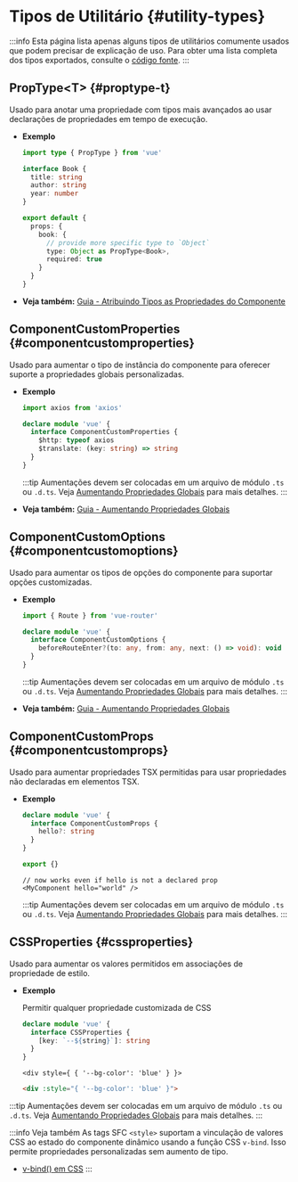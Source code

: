 # Tipos de Utilitário {#utility-types}

:::info
Esta página lista apenas alguns tipos de utilitários comumente usados ​​que podem precisar de explicação de uso. Para obter uma lista completa dos tipos exportados, consulte o [código fonte](https://github.com/vuejs/core/blob/main/packages/runtime-core/src/index.ts#L131).
:::

## PropType\<T> {#proptype-t}

Usado para anotar uma propriedade com tipos mais avançados ao usar declarações de propriedades em tempo de execução.

- **Exemplo**

  ```ts
  import type { PropType } from 'vue'

  interface Book {
    title: string
    author: string
    year: number
  }

  export default {
    props: {
      book: {
        // provide more specific type to `Object`
        type: Object as PropType<Book>,
        required: true
      }
    }
  }
  ```

- **Veja também:** [Guia - Atribuindo Tipos as Propriedades do Componente](/guide/typescript/options-api.html#typing-component-props)

## ComponentCustomProperties {#componentcustomproperties}

Usado para aumentar o tipo de instância do componente para oferecer suporte a propriedades globais personalizadas.

- **Exemplo**

  ```ts
  import axios from 'axios'

  declare module 'vue' {
    interface ComponentCustomProperties {
      $http: typeof axios
      $translate: (key: string) => string
    }
  }
  ```

  :::tip
  Aumentações devem ser colocadas em um arquivo de módulo `.ts` ou `.d.ts`. Veja [Aumentando Propriedades Globais](/guide/typescript/options-api.html#augmenting-global-properties) para mais detalhes.
  :::

- **Veja também:** [Guia - Aumentando Propriedades Globais](/guide/typescript/options-api.html#augmenting-global-properties)

## ComponentCustomOptions {#componentcustomoptions}

Usado para aumentar os tipos de opções do componente para suportar opções customizadas.

- **Exemplo**

  ```ts
  import { Route } from 'vue-router'

  declare module 'vue' {
    interface ComponentCustomOptions {
      beforeRouteEnter?(to: any, from: any, next: () => void): void
    }
  }
  ```

  :::tip
  Aumentações devem ser colocadas em um arquivo de módulo `.ts` ou `.d.ts`. Veja [Aumentando Propriedades Globais](/guide/typescript/options-api.html#augmenting-global-properties) para mais detalhes.
  :::

- **Veja também:** [Guia - Aumentando Propriedades Globais](/guide/typescript/options-api.html#augmenting-global-properties)

## ComponentCustomProps {#componentcustomprops}

Usado para aumentar propriedades TSX permitidas para usar propriedades não declaradas em elementos TSX.

- **Exemplo**

  ```ts
  declare module 'vue' {
    interface ComponentCustomProps {
      hello?: string
    }
  }

  export {}
  ```

  ```tsx
  // now works even if hello is not a declared prop
  <MyComponent hello="world" />
  ```

  :::tip
  Aumentações devem ser colocadas em um arquivo de módulo `.ts` ou `.d.ts`. Veja [Aumentando Propriedades Globais](/guide/typescript/options-api.html#augmenting-global-properties) para mais detalhes.
  :::

## CSSProperties {#cssproperties}

Usado para aumentar os valores permitidos em associações de propriedade de estilo.

- **Exemplo**

  Permitir qualquer propriedade customizada de CSS

  ```ts
  declare module 'vue' {
    interface CSSProperties {
      [key: `--${string}`]: string
    }
  }
  ```

  ```tsx
  <div style={ { '--bg-color': 'blue' } }>
  ```
  ```html
  <div :style="{ '--bg-color': 'blue' }">
  ```

 :::tip
  Aumentações devem ser colocadas em um arquivo de módulo `.ts` ou `.d.ts`. Veja [Aumentando Propriedades Globais](/guide/typescript/options-api.html#augmenting-global-properties) para mais detalhes.
  :::
  
  :::info Veja também
As tags SFC `<style>` suportam a vinculação de valores CSS ao estado do componente dinâmico usando a função CSS `v-bind`. Isso permite propriedades personalizadas sem aumento de tipo.

- [v-bind() em CSS](/api/sfc-css-features.html#v-bind-in-css)
  :::
